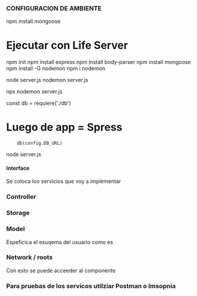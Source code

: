 ###  CONFIGURACION DE AMBIENTE



npm install mongoose

# Ejecutar con Life Server

npm init
npm install express
npm install body-parser
npm install mongoose
npm install -G nodemon
npm i nodemon

node server.js
nodemon server.js

npx nodemon server.js

const db =  requiere('./db')
# Luego de app  = Spress
        db(config.DB_URL)
node server.js



####  Interface 
Se coloca loo servicios que voy a implementar

### Controller

### Storage

### Model 
Espeficica el esuqema del usuario como es 


### Network / roots

Con esto se puede acceeder al componente



### Para pruebas de los servicos utilziar Postman o Imsopnia